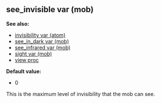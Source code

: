 ## see_invisible var (mob)
**See also:**
*   [invisibility var (atom)](/atom/var/invisibility)
*   [see_in_dark var (mob)](/mob/var/see_in_dark)
*   [see_infrared var (mob)](/mob/var/see_infrared)
*   [sight var (mob)](/mob/var/sight)
*   [view proc](/proc/view)
<!-- -->
**Default value:**
*   0


This is the maximum level of invisibility that the mob can see.